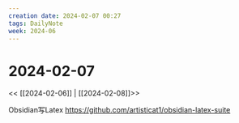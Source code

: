 ```yaml
---
creation date: 2024-02-07 00:27
tags: DailyNote
week: 2024-06
---
```


# 2024-02-07

<< [[2024-02-06]] | [[2024-02-08]]>>

Obsidian写Latex https://github.com/artisticat1/obsidian-latex-suite

